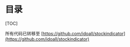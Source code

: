 # 目录

[TOC]



所有代码已转移至 [https://github.com/idoall/stockindicator](https://github.com/idoall/stockindicator)